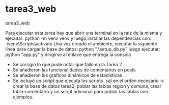 # tarea3_web

tarea3_web

Para ejecutar esta tarea hay que abrir una terminal en la raíz de la misma y ejecutar:
python -m venv venv
y luego instalar las dependencias con:
.\venv\Scripts\activate
Una vez creado el ambiente, ejecutar la siguiente línea para cargar la base de datos:
python ".\setup_db.py"
luego ejecutar:
python "app.py"
y dirigirse al enlace que entrega la consola

- Se corrigió lo que pude notar que falló en la Tarea 2
- Se añadieron las funcionalidades de comentarios en posts
- Se añadieron los gráficos dinámicos de estadísticas
- Se incluyó un script que ejecuta los scripts .sql en el orden necesario -> crear la base de datos tarea2, poblar las tablas region y comuna, crear tabla-comentario y un script adicional para poblar las tablas con ejemplos.
